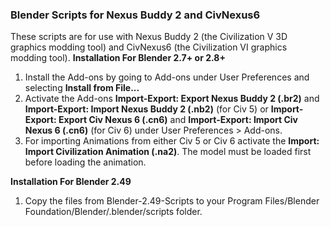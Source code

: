 ### Blender Scripts for Nexus Buddy 2 and CivNexus6

These scripts are for use with Nexus Buddy 2 (the Civilization V 3D graphics modding tool) and CivNexus6 (the Civilization VI graphics modding tool).
**Installation For Blender 2.7+ or 2.8+**

1. Install the Add-ons by going to Add-ons under User Preferences and selecting **Install from File...**
2. Activate the Add-ons **Import-Export: Export Nexus Buddy 2 (.br2)** and  **Import-Export: Import Nexus Buddy 2 (.nb2)** (for Civ 5) or **Import-Export: Export Civ Nexus 6 (.cn6)** and  **Import-Export: Import Civ Nexus 6 (.cn6)** (for Civ 6) under User Preferences > Add-ons. 
3. For importing Animations from either Civ 5 or Civ 6 activate the **Import: Import Civilization Animation (.na2)**. The model must be loaded first before loading the animation.

**Installation For Blender 2.49**

1. Copy the files from Blender-2.49-Scripts to your Program Files/Blender Foundation/Blender/.blender/scripts folder.
